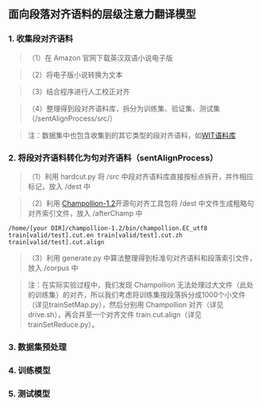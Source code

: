 ## 面向段落对齐语料的层级注意力翻译模型
### 1. 收集段对齐语料
> （1）在 Amazon 官网下载英汉双语小说电子版

> （2）将电子版小说转换为文本

> （3）结合程序进行人工校正对齐

> （4）整理得到段对齐语料库，拆分为训练集、验证集、测试集（/sentAlignProcess/src/）

> 注：数据集中也包含收集到的其它类型的段对齐语料，如[WIT语料库](https://wit3.fbk.eu/mt.php?release=2015-01)
### 2. 将段对齐语料转化为句对齐语料（sentAlignProcess）
> （1）利用 hardcut.py 将 /src 中段对齐语料库直接按标点拆开，并作相应标记，放入 /dest 中

> （2）利用 [Champollion-1.2](https://sourceforge.net/projects/champollion/)开源句对齐工具包将 /dest 中文件生成粗略句对齐索引文件，放入 /afterChamp 中

```
/home/[your DIR]/champollion-1.2/bin/champollion.EC_utf8 train[valid/test].cut.en train[valid/test].cut.zh train[valid/test].cut.align
```

> （3）利用 generate.py 中算法整理得到标准句对齐语料和段落索引文件，放入 /corpus 中

> 注：在实际实验过程中，我们发现 Champollion 无法处理过大文件（此处的训练集）的对齐，所以我们考虑将训练集按段落拆分成1000个小文件（详见trainSetMap.py），然后分别用 Champollion 对齐（详见drive.sh），再合并至一个对齐文件 train.cut.align（详见trainSetReduce.py）。
### 3. 数据集预处理
### 4. 训练模型
### 5. 测试模型
